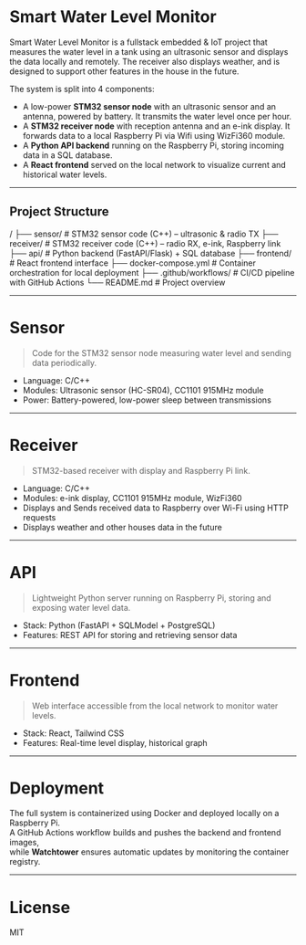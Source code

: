 # Smart Water Level Monitor

Smart Water Level Monitor is a fullstack embedded & IoT project that measures the water level in a tank using an ultrasonic sensor and displays the data locally and remotely.
The receiver also displays weather, and is designed to support other features in the house in the future.

The system is split into 4 components:

- A low-power **STM32 sensor node** with an ultrasonic sensor and an antenna, powered by battery. It transmits the water level once per hour.
- A **STM32 receiver node** with reception antenna and an e-ink display. It forwards data to a local Raspberry Pi via Wifi using WizFi360 module.
- A **Python API backend** running on the Raspberry Pi, storing incoming data in a SQL database.
- A **React frontend** served on the local network to visualize current and historical water levels.

---

## Project Structure

/
├── sensor/ # STM32 sensor code (C++) – ultrasonic & radio TX
├── receiver/ # STM32 receiver code (C++) – radio RX, e-ink, Raspberry link
├── api/ # Python backend (FastAPI/Flask) + SQL database
├── frontend/ # React frontend interface
├── docker-compose.yml # Container orchestration for local deployment
├── .github/workflows/ # CI/CD pipeline with GitHub Actions
└── README.md # Project overview

---

# Sensor

> Code for the STM32 sensor node measuring water level and sending data periodically.

- Language: C/C++
- Modules: Ultrasonic sensor (HC-SR04), CC1101 915MHz module
- Power: Battery-powered, low-power sleep between transmissions

---

# Receiver

> STM32-based receiver with display and Raspberry Pi link.

- Language: C/C++
- Modules: e-ink display, CC1101 915MHz module, WizFi360
- Displays and Sends received data to Raspberry over Wi-Fi using HTTP requests
- Displays weather and other houses data in the future

---

# API

> Lightweight Python server running on Raspberry Pi, storing and exposing water level data.

- Stack: Python (FastAPI + SQLModel + PostgreSQL)
- Features: REST API for storing and retrieving sensor data

---

# Frontend

> Web interface accessible from the local network to monitor water levels.

- Stack: React, Tailwind CSS
- Features: Real-time level display, historical graph

---

# Deployment

The full system is containerized using Docker and deployed locally on a Raspberry Pi.  
A GitHub Actions workflow builds and pushes the backend and frontend images,  
while **Watchtower** ensures automatic updates by monitoring the container registry.

---

# License

MIT
